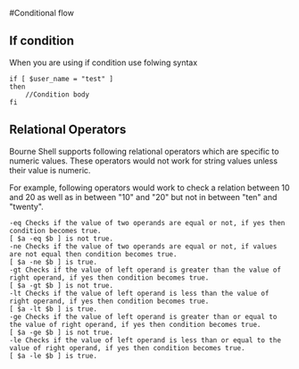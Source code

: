 #Conditional flow

## If condition

When you are using if condition use folwing syntax

    if [ $user_name = "test" ] 
    then
        //Condition body
    fi

## Relational Operators

Bourne Shell supports following relational operators which are 
specific to numeric values. These operators would not work 
for string values unless their value is numeric.

For example, following operators would work to check a relation 
between 10 and 20 as well as in between "10" and "20" but not in 
between "ten" and "twenty".

    -eq	Checks if the value of two operands are equal or not, if yes then condition becomes true.	
    [ $a -eq $b ] is not true.
    -ne	Checks if the value of two operands are equal or not, if values are not equal then condition becomes true.	
    [ $a -ne $b ] is true.
    -gt	Checks if the value of left operand is greater than the value of right operand, if yes then condition becomes true.	
    [ $a -gt $b ] is not true.
    -lt	Checks if the value of left operand is less than the value of right operand, if yes then condition becomes true.	
    [ $a -lt $b ] is true.
    -ge	Checks if the value of left operand is greater than or equal to the value of right operand, if yes then condition becomes true.	
    [ $a -ge $b ] is not true.
    -le	Checks if the value of left operand is less than or equal to the value of right operand, if yes then condition becomes true.
    [ $a -le $b ] is true.